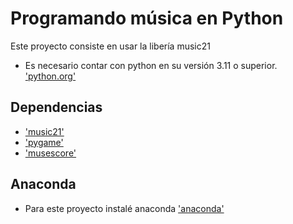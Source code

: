 # Programando música en Python

Este proyecto consiste en usar la libería music21 

- Es necesario contar con python en su versión 3.11 o superior. ['python.org'](https://www.python.org/downloads/)

## Dependencias 
- ['music21'](https://www.music21.org/music21docs/usersGuide/usersGuide_01_installing.html)
- ['pygame'](https://www.pygame.org/wiki/GettingStarted)
- ['musescore'](https://musescore.org/es)


## Anaconda
- Para este proyecto instalé anaconda ['anaconda'](https://www.anaconda.com/)